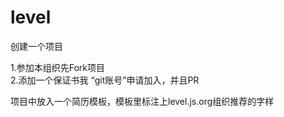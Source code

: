 # level
创建一个项目

1.参加本组织先Fork项目  
2.添加一个保证书我 “git账号”申请加入，并且PR


项目中放入一个简历模板，模板里标注上level.js.org组织推荐的字样
